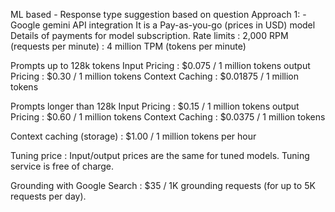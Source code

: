ML based - Response type suggestion based on question
Approach 1: 
-Google gemini API integration 
It is a Pay-as-you-go (prices in USD) model
Details of payments for model subscription. 
Rate limits : 2,000 RPM (requests per minute)
            : 4 million TPM (tokens per minute)

Prompts up to 128k tokens
Input Pricing : $0.075 / 1 million tokens
output Pricing : $0.30 / 1 million tokens
Context Caching : $0.01875 / 1 million tokens

Prompts longer than 128k
Input Pricing : $0.15 / 1 million tokens
output Pricing : $0.60 / 1 million tokens
Context Caching : $0.0375 / 1 million tokens

Context caching (storage) : $1.00 / 1 million tokens per hour

Tuning price : Input/output prices are the same for tuned models. Tuning service is free of charge.

Grounding with Google Search : $35 / 1K grounding requests (for up to 5K requests per day).
